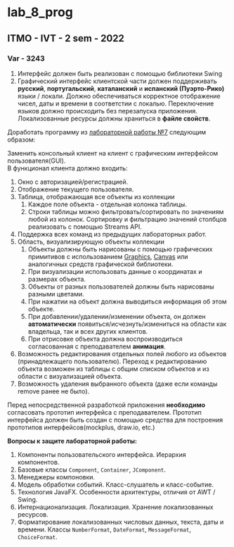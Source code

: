 # lab_8_prog
## ITMO - IVT - 2 sem - 2022
### Var - 3243


1.  Интерфейс должен быть реализован с помощью библиотеки Swing
2.  Графический интерфейс клиентской части должен поддерживать  **русский**,  **португальский**,  **каталанский**  и  **испанский (Пуэрто-Рико)**  языки / локали. Должно обеспечиваться корректное отображение чисел, даты и времени в соответстии с локалью. Переключение языков должно происходить без перезапуска приложения. Локализованные ресурсы должны храниться в  **файле свойств**.

Доработать программу из  [лабораторной работы №7](https://github.com/sasaovch/lab_7_prog)  следующим образом:

Заменить консольный клиент на клиент с графическим интерфейсом пользователя(GUI).  
В функционал клиента должно входить:

1.  Окно с авторизацией/регистрацией.
2.  Отображение текущего пользователя.
3.  Таблица, отображающая все объекты из коллекции
    1.  Каждое поле объекта - отдельная колонка таблицы.
    2.  Строки таблицы можно фильтровать/сортировать по значениям любой из колонок. Сортировку и фильтрацию значений столбцов реализовать с помощью Streams API.
4.  Поддержка всех команд из предыдущих лабораторных работ.
5.  Область, визуализирующую объекты коллекции
    1.  Объекты должны быть нарисованы с помощью графических примитивов с использованием  [Graphics](https://docs.oracle.com/javase/8/docs/api/java/awt/Graphics.html),  [Canvas](https://docs.oracle.com/javase/8/javafx/api/javafx/scene/canvas/Canvas.html)  или аналогичных средств графической библиотеки.
    2.  При визуализации использовать данные о координатах и размерах объекта.
    3.  Объекты от разных пользователей должны быть нарисованы разными цветами.
    4.  При нажатии на объект должна выводиться информация об этом объекте.
    5.  При добавлении/удалении/изменении объекта, он должен  **автоматически**  появиться/исчезнуть/измениться на области как владельца, так и всех других клиентов.
    6.  При отрисовке объекта должна воспроизводиться согласованная с преподавателем  **анимация**.
6.  Возможность редактирования отдельных полей любого из объектов (принадлежащего пользователю). Переход к редактированию объекта возможен из таблицы с общим списком объектов и из области с визуализацией объекта.
7.  Возможность удаления выбранного объекта (даже если команды remove ранее не было).

Перед непосредственной разработкой приложения  **необходимо**  согласовать прототип интерфейса с преподавателем. Прототип интерфейса должен быть создан с помощью средства для построения прототипов интерфейсов(mockplus, draw.io, etc.)

**Вопросы к защите лабораторной работы:**

1.  Компоненты пользовательского интерфейса. Иерархия компонентов.
2.  Базовые классы `Component`, `Container`, `JComponent`.
3.  Менеджеры компоновки.
4.  Модель обработки событий. Класс-слушатель и класс-событие.
5.  Технология JavaFX. Особенности архитектуры, отличия от AWT / Swing.
6.  Интернационализация. Локализация. Хранение локализованных ресурсов.
7.  Форматирование локализованных числовых данных, текста, даты и времени. Классы `NumberFormat`, `DateFormat`, `MessageFormat`, `ChoiceFormat`.
